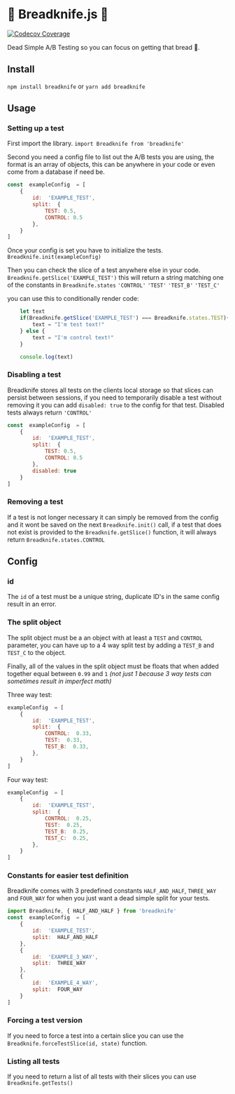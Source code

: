# 🍞 Breadknife.js 🍞

[![Codecov Coverage](https://img.shields.io/codecov/c/github/Dreii/Breadknife.js/master.svg?style=flat-square)](https://codecov.io/gh/Dreii/Breadknife.js/)
  

Dead Simple A/B Testing so you can focus on getting that bread 🍞.

## Install
`npm install breadknife`
or
`yarn add breadknife`

## Usage

### Setting up a test

First import the library.
`import Breadknife from 'breadknife'`

Second you need a config file to list out the A/B tests you are using, the format is an array of objects, this can be anywhere in your code or even come from a database if need be.

```js
const  exampleConfig  = [
	{
		id:  'EXAMPLE_TEST',
		split:  {
			TEST: 0.5,
			CONTROL: 0.5
		},
	}
]
```

Once your config is set you have to initialize the tests.
`Breadknife.init(exampleConfig)`

Then you can check the slice of a test anywhere else in your code.
`Breadknife.getSlice('EXAMPLE_TEST')`
this will return a string matching one of the constants in `Breadknife.states` 
`'CONTROL'`
`'TEST'`
`'TEST_B'`
`'TEST_C'`

you can use this to conditionally render code:

```js
	let text
	if(Breadknife.getSlice('EXAMPLE_TEST') === Breadknife.states.TEST){
		text = "I'm test text!"
	} else {
		text = "I'm control text!"
	}

	console.log(text)
```

### Disabling a test
Breadknife stores all tests on the clients local storage so that slices can persist between sessions, if you need to temporarily disable a test without removing it you can add `disabled: true` to the config for that test. Disabled tests always return `'CONTROL'`

```js
const  exampleConfig  = [
	{
		id:  'EXAMPLE_TEST',
		split:  {
			TEST: 0.5,
			CONTROL: 0.5
		},
		disabled: true
	}
]
```

### Removing a test
If a test is not longer necessary it can simply be removed from the config and it wont be saved on the next `Breadknife.init()` call, if a test that does not exist is provided to the `Breadknife.getSlice()` function, it will always return `Breadknife.states.CONTROL`


## Config

### id
The `id` of a test must be a unique string, duplicate ID's in the same config result in an error.

### The split object
The split object must be a an object with at least a `TEST` and `CONTROL` parameter,
you can have up to a 4 way split test by adding a `TEST_B` and `TEST_C` to the object.

Finally, all of the values in the split object must be floats that when added together equal between `0.99` and `1` *(not just 1 because 3 way tests can sometimes result in imperfect math)*


Three way test:
```js
exampleConfig  = [
	{
		id:  'EXAMPLE_TEST',
		split:  {
			CONTROL:  0.33,
			TEST:  0.33,
			TEST_B:  0.33,
		},
	}
]
```

Four way test:
```js
exampleConfig  = [
	{
		id:  'EXAMPLE_TEST',
		split:  {
			CONTROL:  0.25,
			TEST:  0.25,
			TEST_B:  0.25,
			TEST_C:  0.25,
		},
	}
]
```

### Constants for easier test definition

Breadknife comes with 3 predefined constants `HALF_AND_HALF`, `THREE_WAY` and `FOUR_WAY` for when you just want a dead simple split for your tests.

```js
import Breadknife, { HALF_AND_HALF } from 'breadknife'
const  exampleConfig  = [
	{
		id:  'EXAMPLE_TEST',
		split:  HALF_AND_HALF
	},
	{
		id:  'EXAMPLE_3_WAY',
		split:  THREE_WAY
	},
	{
		id:  'EXAMPLE_4_WAY',
		split:  FOUR_WAY
	}
]
```

### Forcing a test version

If you need to force a test into a certain slice you can use the `Breadknife.forceTestSlice(id, state)` function.

### Listing all tests

If you need to return a list of all tests with their slices you can use
`Breadknife.getTests()`